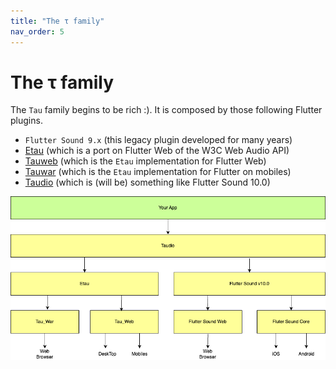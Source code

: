 ```yaml
---
title: "The τ family"
nav_order: 5
---
```

# The τ family

The `Tau` family begins to be rich :). It is composed by those following Flutter plugins.

- `Flutter Sound 9.x` (this legacy plugin developed for many years)
- [Etau](/tau/family/etau.html) (which is a port on Flutter Web of the W3C Web Audio API)
- [Tauweb](/tau/family/tauweb.html) (which is the `Etau` implementation for Flutter Web)
- [Tauwar](/tau/family/tauwar.html) (which is the `Etau` implementation for Flutter on mobiles)
- [Taudio](/tau/family/taudio.html) (which is (will be) something like Flutter Sound 10.0)

![Architecture](/images/architecture.png)